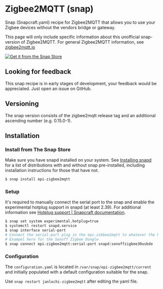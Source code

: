 # Zigbee2MQTT (snap)

Snap (Snapcraft.yaml) recipe for Zigbee2MQTT that allows you to use your Zigbee devices without the vendors bridge or gateway.

This page will only include specific information about this unofficial snap-version of Zigbee2MQTT. For general Zigbee2MQTT information, see [zigbee2mqtt.io](https://www.zigbee2mqtt.io/)

[![Get it from the Snap Store](https://snapcraft.io/static/images/badges/en/snap-store-black.svg)](https://snapcraft.io/janlochi-zigbee2mqtt)

## Looking for feedback

This snap recipe is in early stages of development, your feedback would be appreciated. Just open an issue on GitHub.

## Versioning

The snap version consists of the zigbee2mqtt release tag and an additional ascending number (e.g. 0.15.0-1).

## Installation
### Install from The Snap Store

Make sure you have snapd installed on your system. See [Installing snapd](https://snapcraft.io/docs/installing-snapd) for a list of distributions with and without snap pre-installed, including installation instructions for those that have not.

```bash
$ snap install epi-zigbee2mqtt
```

### Setup

It's required to manually connect the serial port to the snap and enable the experimental hotplug support in snapd (at least 2.39). For additional information see [Hotplug support | Snapcraft documentation](https://snapcraft.io/docs/hotplug-support).

```bash
$ snap set system experimental.hotplug=true
$ systemctl restart snapd.service
$ snap interface serial-port
# Connect the serial-port plug in the epi-zibbee2mqtt to whatever the hotplugged slot name is
# Exampel here for the Sonoff Zigbee Dongle
$ snap connect epi-zigbee2mqtt:serial-port snapd:sonoffzigbee30usbdo
```

### Configuration

The `configuration.yaml` is located in `/var/snap/epi-zigbee2mqtt/current` and initially populated with a default configuration suitable for the snap.

Use `snap restart janlochi-zigbee2mqtt` after editing the yaml file.
